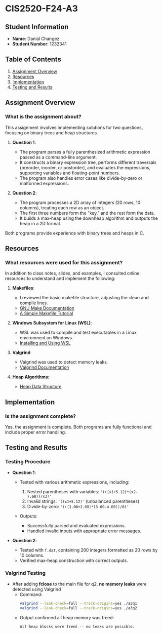# CIS2520-F24-A3

## **Student Information**
- **Name**: Danial Changez
- **Student Number**: 1232341


## **Table of Contents**
1. [Assignment Overview](#assignment-overview)
2. [Resources](#resources)
3. [Implementation](#implementation)
4. [Testing and Results](#testing-and-results)


## **Assignment Overview**
### **What is the assignment about?**
This assignment involves implementing solutions for two questions, focusing on binary trees and heap structures.

1. **Question 1**:
   - The program parses a fully parenthesized arithmetic expression passed as a command-line argument.
   - It constructs a binary expression tree, performs different traversals (preorder, inorder, or postorder), and evaluates the expressions, supporting variables and floating-point numbers.
   - The program also handles error cases like divide-by-zero or malformed expressions.

2. **Question 2**:
   - The program processes a 2D array of integers (20 rows, 10 columns), treating each row as an object.
   - The first three numbers form the "key," and the rest form the data.
   - It builds a max-heap using the downheap algorithm and outputs the heap in a 2D format.

Both programs provide experience with binary trees and heaps in C.


## **Resources**
### **What resources were used for this assignment?**
In addition to class notes, slides, and examples, I consulted online resources to understand and implement the following:

1. **Makefiles**:
   - I reviewed the basic makefile structure, adjusting the clean and compile lines.
   - [GNU Make Documentation](https://www.gnu.org/software/make/manual/make.html)
   - [A Simple Makefile Tutorial](https://www.cs.colby.edu/maxwell/courses/tutorials/maketutor/)

2. **Windows Subsystem for Linux (WSL)**:
   - WSL was used to compile and test executables in a Linux environment on Windows.
   - [Installing and Using WSL](https://learn.microsoft.com/en-us/windows/wsl/install)

3. **Valgrind**:
   - Valgrind was used to detect memory leaks.
   - [Valgrind Documentation](https://valgrind.org/docs/manual/quick-start.html)

4. **Heap Algorithms**:
   - [Heap Data Structure](https://www.geeksforgeeks.org/heap-data-structure/)


## **Implementation**
### **Is the assignment complete?**
Yes, the assignment is complete. Both programs are fully functional and include proper error handling.


## **Testing and Results**
### **Testing Procedure**
- **Question 1**:
  - Tested with various arithmetic expressions, including:
    1. Nested parentheses with variables: `'(((x1+5.12)*(x2-7.68))/x3)'`
    2. Invalid strings: `'((x1+5.12)'` (unbalanced parentheses)
    3. Divide-by-zero: `'(((1.00+2.00)*(3.00-4.00))/0)'`

  - Outputs:
    - Successfully parsed and evaluated expressions.
    - Handled invalid inputs with appropriate error messages.

- **Question 2**:
  - Tested with `f.dat`, containing 200 integers formatted as 20 rows by 10 columns.
  - Verified max-heap construction with correct outputs.

### **Valgrind Testing**
- After adding **fclose** to the main file for q2, **no memory leaks** were detected using Valgrind
  - Command: 
    ```bash
    valgrind --leak-check=full --track-origins=yes ./a3q1
    valgrind --leak-check=full --track-origins=yes ./a3q2
    ```
  - Output confirmed all heap memory was freed:
    ```
    All heap blocks were freed -- no leaks are possible.
    ```
    
